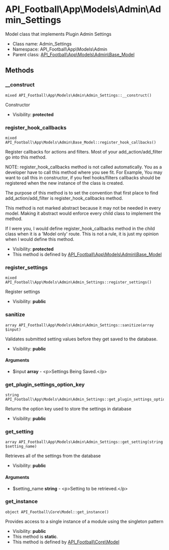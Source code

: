 API_Football\App\Models\Admin\Admin_Settings
===============

Model class that implements Plugin Admin Settings




* Class name: Admin_Settings
* Namespace: API_Football\App\Models\Admin
* Parent class: [API_Football\App\Models\Admin\Base_Model](API_Football-App-Models-Admin-Base_Model.md)







Methods
-------


### __construct

    mixed API_Football\App\Models\Admin\Admin_Settings::__construct()

Constructor



* Visibility: **protected**




### register_hook_callbacks

    mixed API_Football\App\Models\Admin\Base_Model::register_hook_callbacks()

Register callbacks for actions and filters. Most of your add_action/add_filter
go into this method.

NOTE: register_hook_callbacks method is not called automatically. You
as a developer have to call this method where you see fit. For Example,
You may want to call this in constructor, if you feel hooks/filters
callbacks should be registered when the new instance of the class
is created.

The purpose of this method is to set the convention that first place to
find add_action/add_filter is register_hook_callbacks method.

This method is not marked abstract because it may not be needed in every
model. Making it abstract would enforce every child class to implement
the method.

If I were you, I would define register_hook_callbacks method in the child
class when it is a 'Model only' route. This is not a rule, it
is just my opinion when I would define this method.

* Visibility: **protected**
* This method is defined by [API_Football\App\Models\Admin\Base_Model](API_Football-App-Models-Admin-Base_Model.md)




### register_settings

    mixed API_Football\App\Models\Admin\Admin_Settings::register_settings()

Register settings



* Visibility: **public**




### sanitize

    array API_Football\App\Models\Admin\Admin_Settings::sanitize(array $input)

Validates submitted setting values before they get saved to the database.



* Visibility: **public**


#### Arguments
* $input **array** - &lt;p&gt;Settings Being Saved.&lt;/p&gt;



### get_plugin_settings_option_key

    string API_Football\App\Models\Admin\Admin_Settings::get_plugin_settings_option_key()

Returns the option key used to store the settings in database



* Visibility: **public**




### get_setting

    array API_Football\App\Models\Admin\Admin_Settings::get_setting(string $setting_name)

Retrieves all of the settings from the database



* Visibility: **public**


#### Arguments
* $setting_name **string** - &lt;p&gt;Setting to be retrieved.&lt;/p&gt;



### get_instance

    object API_Football\Core\Model::get_instance()

Provides access to a single instance of a module using the singleton pattern



* Visibility: **public**
* This method is **static**.
* This method is defined by [API_Football\Core\Model](API_Football-Core-Model.md)



